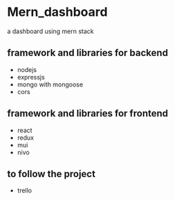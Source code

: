 # Mern_dashboard
a dashboard using mern stack

## framework and libraries for backend
- nodejs
- expressjs
- mongo with mongoose
- cors

## framework and libraries for frontend
- react
- redux 
- mui
- nivo


## to follow the project 
- trello
